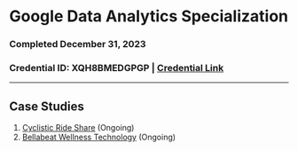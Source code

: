 # Google Data Analytics Specialization
### Completed December 31, 2023
### Credential ID: XQH8BMEDGPGP | [Credential Link](https://www.coursera.org/account/accomplishments/specialization/XQH8BMEDGPGP)

***

## Case Studies
1. [Cyclistic Ride Share](https://github.com/kivatmojo/google_data_analytics/blob/main/cyclistic_ride_share/README.md) (Ongoing)
2. [Bellabeat Wellness Technology](https://github.com/kivatmojo/google_data_analytics/blob/main/bellabeat_wellness/README.md) (Ongoing)
